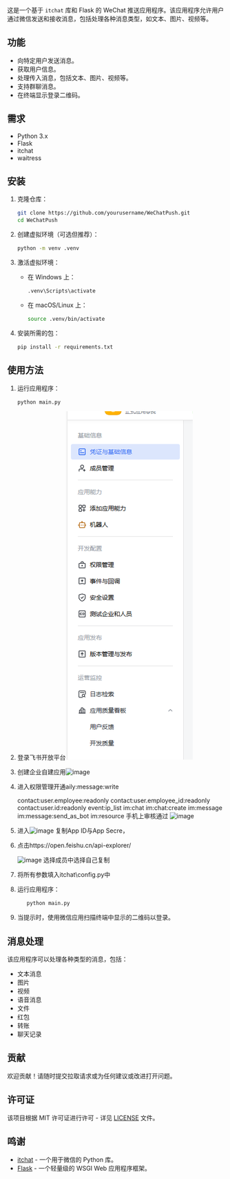这是一个基于 `itchat` 库和 Flask 的 WeChat 推送应用程序。该应用程序允许用户通过微信发送和接收消息，包括处理各种消息类型，如文本、图片、视频等。

## 功能

* 向特定用户发送消息。
* 获取用户信息。
* 处理传入消息，包括文本、图片、视频等。
* 支持群聊消息。
* 在终端显示登录二维码。

## 需求

* Python 3.x
* Flask
* itchat
* waitress

## 安装

1. 克隆仓库：

    ```bash
    git clone https://github.com/yourusername/WeChatPush.git
    cd WeChatPush
    ```
2. 创建虚拟环境（可选但推荐）：

    ```bash
    python -m venv .venv
    ```
3. 激活虚拟环境：

    * 在 Windows 上：

      ```bash
      .venv\Scripts\activate
      ```
    * 在 macOS/Linux 上：

      ```bash
      source .venv/bin/activate
      ```
4. 安装所需的包：

    ```bash
    pip install -r requirements.txt
    ```

## 使用方法

1. 运行应用程序：

    ```bash
    python main.py
    ```
2. 登录飞书开放平台![image](2.png)
3. 创建企业自建应用![image](assets/image-20241024171221-eonchgq.png)
4. 进入权限管理开通aily:message:write

    contact:user.employee:readonly
    contact:user.employee_id:readonly
    contact:user.id:readonly
    event:ip_list
    im:chat
    im:chat:create
    im:message
    im:message:send_as_bot
    im:resource
    手机上审核通过
    ![image](assets/image-20241024171545-sy2duf6.png)
5. 进入![image](assets/image-20241024171901-7gpbsbd.png)
    复制App ID与App Secre，
6. 点击https://open.feishu.cn/api-explorer/

    ![image](assets/image-20241024172157-lsvmeud.png)
    选择成员中选择自己复制
7. 将所有参数填入itchat\config.py中
8. 运行应用程序：

    ```bash
       python main.py
    ```
9. 当提示时，使用微信应用扫描终端中显示的二维码以登录。


## 消息处理

该应用程序可以处理各种类型的消息，包括：

* 文本消息
* 图片
* 视频
* 语音消息
* 文件
* 红包
* 转账
* 聊天记录

## 贡献

欢迎贡献！请随时提交拉取请求或为任何建议或改进打开问题。

## 许可证

该项目根据 MIT 许可证进行许可 - 详见 [LICENSE](LICENSE) 文件。

## 鸣谢

* [itchat](https://github.com/littlecodersh/itchat) - 一个用于微信的 Python 库。
* [Flask](https://flask.palletsprojects.com/) - 一个轻量级的 WSGI Web 应用程序框架。
